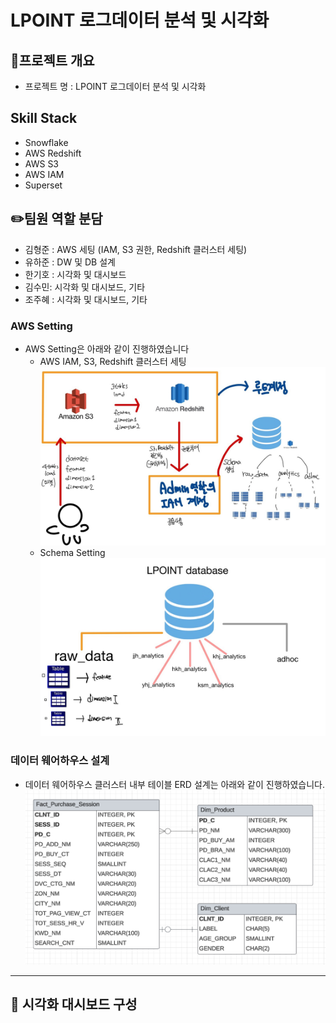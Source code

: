 # LPOINT 로그데이터 분석 및 시각화

## 📌프로젝트 개요

- 프로젝트 명 : LPOINT 로그데이터 분석 및 시각화

## Skill Stack
- Snowflake
- AWS Redshift
- AWS S3
- AWS IAM
- Superset

## ✏️팀원 역할 분담

- 김형준 : AWS 세팅 (IAM, S3 권한, Redshift 클러스터 세팅)
- 유하준 : DW 및 DB 설계
- 한기호 : 시각화 및 대시보드
- 김수민:  시각화 및 대시보드, 기타
- 조주혜 : 시각화 및 대시보드, 기타

### AWS Setting
- AWS Setting은 아래와 같이 진행하였습니다
    - AWS IAM, S3, Redshift 클러스터 세팅
        ![AWS](./ETC/AWS_overall_setting.jpg)
    - Schema Setting
        ![Schema](./ETC/DW_schema_setting.jpg)
### 데이터 웨어하우스 설계
- 데이터 웨어하우스 클러스터 내부 테이블 ERD 설계는 아래와 같이 진행하였습니다.
    ![ERD](./ETC/ERD.png)


---------------

## 📌 시각화 대시보드 구성
